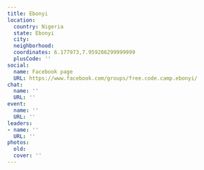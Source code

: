 ```yaml
---
title: Ebonyi
location:
  country: Nigeria
  state: Ebonyi
  city: 
  neighborhood: 
  coordinates: 6.177973,7.959286299999999
  plusCode: ''
social:
  name: Facebook page
  URL: https://www.facebook.com/groups/free.code.camp.ebonyi/
chat:
  name: ''
  URL: ''
event:
  name: ''
  URL: ''
leaders:
- name: ''
  URL: ''
photos:
  old: 
  cover: ''
---
```

